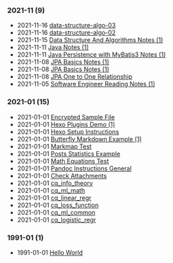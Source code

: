 ### **2021-11** (9)  
- 2021-11-16 [data-structure-algo-03](https://bzhao2718.github.io/reading-notes/cqNotes/SoftwareDev/DataStructureAlgo/data-structure-algo-03/)  
- 2021-11-16 [data-structure-algo-02](https://bzhao2718.github.io/reading-notes/cqNotes/SoftwareDev/DataStructureAlgo/data-structure-algo-02/)  
- 2021-11-15 [Data Structure And Algorithms Notes (1)](https://bzhao2718.github.io/reading-notes/cqNotes/SoftwareDev/DataStructureAlgo/data-structure-algo-01/)  
- 2021-11-11 [Java Notes (1)](https://bzhao2718.github.io/reading-notes/cqNotes/SoftwareDev/JavaNotes/Java-notes-01/)  
- 2021-11-11 [Java Persistence with MyBatis3 Notes (1)](https://bzhao2718.github.io/reading-notes/cqNotes/SoftwareDev/MyBatisBasicsNotes/MyBatis-basics-notes-01/)  
- 2021-11-08 [JPA Basics Notes (1)](https://bzhao2718.github.io/reading-notes/cqNotes/SoftwareDev/JPABasicsNotes/JPA-basics-notes-01/)  
- 2021-11-08 [JPA Basics Notes (1)](https://bzhao2718.github.io/reading-notes/cqNotes/SoftwareDev/MyBatisBasicsNotes/MyBatis-basics-ref-01/)  
- 2021-11-08 [JPA One to One Relationship](https://bzhao2718.github.io/reading-notes/cqNotes/SoftwareDev/JPABasicsNotes/JPA-basics-1to1-mapping/)  
- 2021-11-05 [Software Engineer Reading Notes (1)](https://bzhao2718.github.io/reading-notes/cqNotes/SoftwareDev/software-dev-notes-01/)  
  
  
### **2021-01** (15)  
- 2021-01-01 [Encrypted Sample File](https://bzhao2718.github.io/reading-notes/samples/SubFolder/encrypt_example1/)  
- 2021-01-01 [Hexo Plugins Demo (1)](https://bzhao2718.github.io/reading-notes/samples/SubFolder/hexo_plugin_demo_01/)  
- 2021-01-01 [Hexo Setup Instructions](https://bzhao2718.github.io/reading-notes/samples/ins_hexo_setup/)  
- 2021-01-01 [Butterfly Markdown Example (1)](https://bzhao2718.github.io/reading-notes/samples/SubFolder/butterfly_markdown_example-01/)  
- 2021-01-01 [Markmap Test](https://bzhao2718.github.io/reading-notes/samples/SubFolder/markmap_test/)  
- 2021-01-01 [Posts Statistics Example](https://bzhao2718.github.io/reading-notes/samples/SubFolder/hexo_stats_chart/)  
- 2021-01-01 [Math Equations Test](https://bzhao2718.github.io/reading-notes/samples/SubFolder/math_test/)  
- 2021-01-01 [Pandoc Instructions General](https://bzhao2718.github.io/reading-notes/samples/SubFolder/SubSubFolder/ins_pandoc_general/)  
- 2021-01-01 [Check Attachments](https://bzhao2718.github.io/reading-notes/samples/SubFolder/check-attachements/)  
- 2021-01-01 [cq_info_theory](https://bzhao2718.github.io/reading-notes/cqNotes/ML/cq-info-theory/)  
- 2021-01-01 [cq_ml_math](https://bzhao2718.github.io/reading-notes/cqNotes/ML/cq_ml_math/)  
- 2021-01-01 [cq_linear_regr](https://bzhao2718.github.io/reading-notes/cqNotes/ML/cq_linear_regr/)  
- 2021-01-01 [cq_loss_function](https://bzhao2718.github.io/reading-notes/cqNotes/ML/cq_loss_function/)  
- 2021-01-01 [cq_ml_common](https://bzhao2718.github.io/reading-notes/cqNotes/ML/cq_ml_common/)  
- 2021-01-01 [cq_logistic_regr](https://bzhao2718.github.io/reading-notes/cqNotes/ML/cq_logistic_regr/)  
  
  
### **1991-01** (1)  
- 1991-01-01 [Hello World](https://bzhao2718.github.io/reading-notes/hello-world/)  
  
